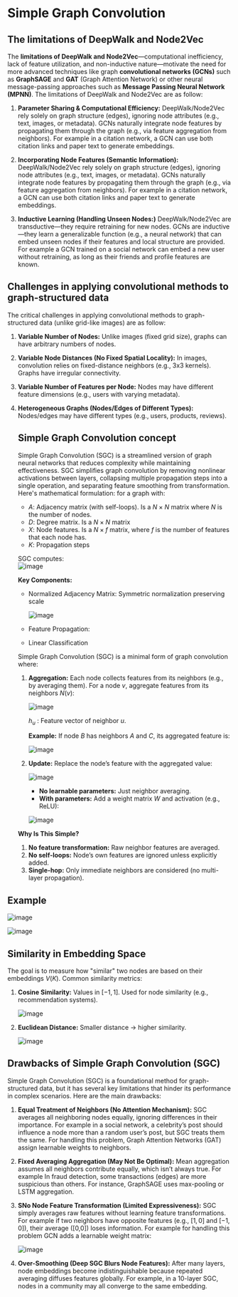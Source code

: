 # Simple Graph Convolution

## The limitations of DeepWalk and Node2Vec

The **limitations of DeepWalk and Node2Vec**—computational inefficiency, lack of feature utilization, and non-inductive nature—motivate the need for more advanced techniques like graph **convolutional networks (GCNs)** such as **GraphSAGE** and **GAT** (Graph Attention Network) or other neural message-passing approaches such as **Message Passing Neural Network (MPNN)**. The limitations of DeepWalk and Node2Vec are as follow:  

1. **Parameter Sharing & Computational Efficiency:** DeepWalk/Node2Vec rely solely on graph structure (edges), ignoring node attributes (e.g., text, images, or metadata). GCNs naturally integrate node features by propagating them through the graph (e.g., via feature aggregation from neighbors). For example in a citation network, a GCN can use both citation links and paper text to generate embeddings.
   
2. **Incorporating Node Features (Semantic Information):** DeepWalk/Node2Vec rely solely on graph structure (edges), ignoring node attributes (e.g., text, images, or metadata). GCNs naturally integrate node features by propagating them through the graph (e.g., via feature aggregation from neighbors). For example in a citation network, a GCN can use both citation links and paper text to generate embeddings.
   
3. **Inductive Learning (Handling Unseen Nodes:)** DeepWalk/Node2Vec are transductive—they require retraining for new nodes. GCNs are inductive—they learn a generalizable function (e.g., a neural network) that can embed unseen nodes if their features and local structure are provided. For example a GCN trained on a social network can embed a new user without retraining, as long as their friends and profile features are known.

## Challenges in applying convolutional methods to graph-structured data  
The critical challenges in applying convolutional methods to graph-structured data (unlike grid-like images) are as follow: 
1. **Variable Number of Nodes:** Unlike images (fixed grid size), graphs can have arbitrary numbers of nodes.
2. **Variable Node Distances (No Fixed Spatial Locality):** In images, convolution relies on fixed-distance neighbors (e.g., 3x3 kernels). Graphs have irregular connectivity.
3. **Variable Number of Features per Node:** Nodes may have different feature dimensions (e.g., users with varying metadata).
4. **Heterogeneous Graphs (Nodes/Edges of Different Types):** Nodes/edges may have different types (e.g., users, products, reviews).

   ## Simple Graph Convolution concept

   Simple Graph Convolution (SGC) is a streamlined version of graph neural networks that reduces complexity while maintaining effectiveness. SGC simplifies graph convolution by removing nonlinear activations between layers, collapsing multiple propagation steps into a single operation, and separating feature smoothing from transformation. Here's mathematical formulation: for a graph with:
   * $A$: Adjacency matrix (with self-loops). Is a $N×N$ matrix where $N$ is the number of nodes.
   * $D$: Degree matrix. Is a $N×N$ matrix
   * $X$: Node features. Is a $N×f$ matrix, where $f$ is the number of features that each node has.
   * $K$: Propagation steps
     
    SGC computes:  
    ![image](https://github.com/user-attachments/assets/416534cc-4e0b-4bba-93b4-a059d9e2d234)

   **Key Components:**

    * Normalized Adjacency Matrix: Symmetric normalization preserving scale
      
      ![image](https://github.com/user-attachments/assets/2842a275-1072-432d-8c6c-38d42b1a7423)
      
    * Feature Propagation:
    * Linear Classification
  
   Simple Graph Convolution (SGC) is a minimal form of graph convolution where:
   
    1. **Aggregation:** Each node collects features from its neighbors (e.g., by averaging them). For a node $v$, aggregate features from its neighbors $N(v)$:

       ![image](https://github.com/user-attachments/assets/1dc827e1-c2ef-4404-aff6-ab82f318d77a)
    
          $h_u$ : Feature vector of neighbor $u$.

          **Example:** If node $B$ has neighbors $A$ and $C$, its aggregated feature is:

       ![image](https://github.com/user-attachments/assets/308197bc-b323-4a82-a9d9-f720245ea666)

      
    2. **Update:** Replace the node’s feature with the aggregated value:

       ![image](https://github.com/user-attachments/assets/0eaaa665-07a8-4eea-b698-690680990354)

        * **No learnable parameters:** Just neighbor averaging.  
        * **With parameters:** Add a weight matrix $W$ and activation (e.g., ReLU):

        ![image](https://github.com/user-attachments/assets/ba1037d3-1df7-4542-b134-76a868daf4ac)

    **Why Is This Simple?**
   
     1. **No feature transformation:** Raw neighbor features are averaged.
     2. **No self-loops:** Node’s own features are ignored unless explicitly added.
     3. **Single-hop:** Only immediate neighbors are considered (no multi-layer propagation).
  
## Example

![image](https://github.com/user-attachments/assets/4bc5c2ef-fce4-4bfd-b199-f33f6b8a0ee1)

![image](https://github.com/user-attachments/assets/31c270c6-667c-48f7-8296-dbc882f41ce5)  

## Similarity in Embedding Space  

The goal is to measure how "similar" two nodes are based on their embeddings $V(K)$. Common similarity metrics:  

 1) **Cosine Similarity:**  Values in $[−1,1]$. Used for node similarity (e.g., recommendation systems).

     ![image](https://github.com/user-attachments/assets/65cb93d5-aa0c-4514-92de-5cc2f91ff216)

 3) **Euclidean Distance:**  Smaller distance → higher similarity.

    ![image](https://github.com/user-attachments/assets/2dbb1102-a133-4e95-8fa9-6824828f10de)

## Drawbacks of Simple Graph Convolution (SGC)  
Simple Graph Convolution (SGC) is a foundational method for graph-structured data, but it has several key limitations that hinder its performance in complex scenarios. Here are the main drawbacks:  

1) **Equal Treatment of Neighbors (No Attention Mechanism):** SGC averages all neighboring nodes equally, ignoring differences in their importance. For example in a social network, a celebrity’s post should influence a node more than a random user’s post, but SGC treats them the same. For handling this problem, Graph Attention Networks (GAT) assign learnable weights to neighbors.
2) **Fixed Averaging Aggregation (May Not Be Optimal):**  Mean aggregation assumes all neighbors contribute equally, which isn’t always true. For example In fraud detection, some transactions (edges) are more suspicious than others. For instance, GraphSAGE uses max-pooling or LSTM aggregation.
3) **SNo Node Feature Transformation (Limited Expressiveness):** SGC simply averages raw features without learning feature transformations. For example if two neighbors have opposite features (e.g., $[1,0]$ and $[-1,0]$), their average ([0,0]) loses information. For example for handling this problem GCN adds a learnable weight matrix:  

     ![image](https://github.com/user-attachments/assets/c928ee25-43f5-4227-af5a-ee474f39cd6b)  

5) **Over-Smoothing (Deep SGC Blurs Node Features):** After many layers, node embeddings become indistinguishable because repeated averaging diffuses features globally. For example, in a 10-layer SGC, nodes in a community may all converge to the same embedding.

